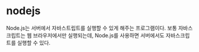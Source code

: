 # nodejs

Node.js는 서버에서 자바스트립트를 실행할 수 있게 해주는 프로그램이다. 보통 자바스크립트는 웹 브라우저에서만 실행되는데, Node.js를 사용하면 서버에서도 자바스크립트를 실행할 수 있다.
